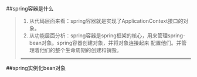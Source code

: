 ##spring容器是什么
>1. 从代码层面来看：spring容器就是实现了ApplicationContext接口的对象。
>2. 从功能层面分析：spring容器是spring框架的核心，用来管理spring-bean对象。spring容器创建对象，并将对象连接起来
配置他们。并管理着他们的整个生命周期的创建和销毁。
>---
##spring实例化bean对象



